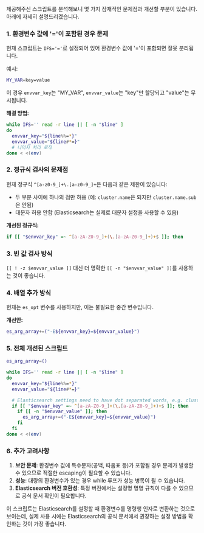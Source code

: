 제공해주신 스크립트를 분석해보니 몇 가지 잠재적인 문제점과 개선할 부분이 있습니다. 아래에 자세히 설명드리겠습니다.

### 1. 환경변수 값에 '='이 포함된 경우 문제
현재 스크립트는 `IFS='='`로 설정되어 있어 환경변수 값에 '='이 포함되면 잘못 분리됩니다.

예시:
```bash
MY_VAR=key=value
```
이 경우 `envvar_key`는 "MY_VAR", `envvar_value`는 "key"만 할당되고 "value"는 무시됩니다.

**해결 방법:**
```bash
while IFS='' read -r line || [ -n "$line" ]
do
  envvar_key="${line%%=*}"
  envvar_value="${line#*=}"
  # 나머지 처리 로직
done < <(env)
```

### 2. 정규식 검사의 문제점
현재 정규식 `^[a-z0-9_]+\.[a-z0-9_]+`은 다음과 같은 제한이 있습니다:
- 두 부분 사이에 하나의 점만 허용 (예: `cluster.name`은 되지만 `cluster.name.sub`은 안됨)
- 대문자 허용 안함 (Elasticsearch는 실제로 대문자 설정을 사용할 수 있음)

**개선된 정규식:**
```bash
if [[ "$envvar_key" =~ ^[a-zA-Z0-9_]+(\.[a-zA-Z0-9_]+)+$ ]]; then
```

### 3. 빈 값 검사 방식
`[[ ! -z $envvar_value ]]` 대신 더 명확한 `[[ -n "$envvar_value" ]]`를 사용하는 것이 좋습니다.

### 4. 배열 추가 방식
현재는 `es_opt` 변수를 사용하지만, 이는 불필요한 중간 변수입니다.

**개선안:**
```bash
es_arg_array+=("-E${envvar_key}=${envvar_value}")
```

### 5. 전체 개선된 스크립트
```bash
es_arg_array=()

while IFS='' read -r line || [ -n "$line" ]
do
  envvar_key="${line%%=*}"
  envvar_value="${line#*=}"

  # Elasticsearch settings need to have dot separated words, e.g. cluster.name or node.attr.size
  if [[ "$envvar_key" =~ ^[a-zA-Z0-9_]+(\.[a-zA-Z0-9_]+)+$ ]]; then
    if [[ -n "$envvar_value" ]]; then
      es_arg_array+=("-E${envvar_key}=${envvar_value}")
    fi
  fi
done < <(env)
```

### 6. 추가 고려사항
1. **보안 문제**: 환경변수 값에 특수문자(공백, 따옴표 등)가 포함될 경우 문제가 발생할 수 있으므로 적절한 escaping이 필요할 수 있습니다.
2. **성능**: 대량의 환경변수가 있는 경우 while 루프가 성능 병목이 될 수 있습니다.
3. **Elasticsearch 버전 호환성**: 특정 버전에서는 설정명 명명 규칙이 다를 수 있으므로 공식 문서 확인이 필요합니다.

이 스크립트는 Elasticsearch를 설정할 때 환경변수를 명령행 인자로 변환하는 것으로 보이는데, 실제 사용 시에는 Elasticsearch의 공식 문서에서 권장하는 설정 방법을 확인하는 것이 가장 좋습니다.